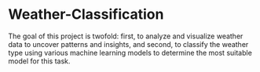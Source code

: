 # Weather-Classification
The goal of this project is twofold: first, to analyze and visualize weather data to uncover patterns and insights, and second, to classify the weather type using various machine learning models to determine the most suitable model for this task. 
